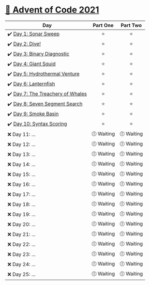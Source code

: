 # [🎄 Advent of Code 2021](https://adventofcode.com/2021)

| Day                                                                                                                                         |  Part One  |    Part Two    |
| ------------------------------------------------------------------------------------------------------------------------------------------- | :--------: | :------------: |
| ✔️ [Day 1: Sonar Sweep](https://github.com/kryha5555/Advent-of-Code-2021/tree/main/Day%2001 "Day 1: Sonar Sweep")                           |    ⭐️     |      ⭐️       |
| ✔️ [Day 2: Dive!](https://github.com/kryha5555/Advent-of-Code-2021/tree/main/Day%2002 "Day 2: Dive!")                                       |    ⭐️     |      ⭐️       |
| ✔️ [Day 3: Binary Diagnostic](https://github.com/kryha5555/Advent-of-Code-2021/tree/main/Day%2003 "Day 3: Binary Diagnostic")               |    ⭐️     |      ⭐️       |
| ✔️ [Day 4: Giant Squid](https://github.com/kryha5555/Advent-of-Code-2021/tree/main/Day%2004 "Day 4: Giant Squid")                           |    ⭐️     |      ⭐️       |
| ✔️ [Day 5: Hydrothermal Venture](https://github.com/kryha5555/Advent-of-Code-2021/tree/main/Day%2005 "Day 5: Hydrothermal Venture")         |    ⭐️     |      ⭐️       |
| ✔️ [Day 6: Lanternfish ](https://github.com/kryha5555/Advent-of-Code-2021/tree/main/Day%2006 "Day 6: Lanternfish")                          |    ⭐️     |      ⭐️       |
| ✔️ [Day 7: The Treachery of Whales ](https://github.com/kryha5555/Advent-of-Code-2021/tree/main/Day%2007 "Day 7: The Treachery of Whales")  |    ⭐️     |      ⭐️       |
| ✔️ [Day 8: Seven Segment Search ](https://github.com/kryha5555/Advent-of-Code-2021/tree/main/Day%2008 "Day 8: Seven Segment Search")        |    ⭐️     |      ⭐️       |
| ✔️ [Day 9: Smoke Basin ](https://github.com/kryha5555/Advent-of-Code-2021/tree/main/Day%2009 "Day 9: Smoke Basin")                          |    ⭐️     |      ⭐️       |
| ✔️ [Day 10: Syntax Scoring ](https://github.com/kryha5555/Advent-of-Code-2021/tree/main/Day%2010 "Day 10: Syntax Scoring")                  |    ⭐️     |      ⭐️       |
| ❌ Day 11: ...                                                                                                                              | 🕕 Waiting |   🕕 Waiting   |
| ❌ Day 12: ...                                                                                                                              | 🕕 Waiting |   🕕 Waiting   |
| ❌ Day 13: ...                                                                                                                              | 🕕 Waiting |   🕕 Waiting   |
| ❌ Day 14: ...                                                                                                                              | 🕕 Waiting |   🕕 Waiting   |
| ❌ Day 15: ...                                                                                                                              | 🕕 Waiting |   🕕 Waiting   |
| ❌ Day 16: ...                                                                                                                              | 🕕 Waiting |   🕕 Waiting   |
| ❌ Day 17: ...                                                                                                                              | 🕕 Waiting |   🕕 Waiting   |
| ❌ Day 18: ...                                                                                                                              | 🕕 Waiting |   🕕 Waiting   |
| ❌ Day 19: ...                                                                                                                              | 🕕 Waiting |   🕕 Waiting   |
| ❌ Day 20: ...                                                                                                                              | 🕕 Waiting |   🕕 Waiting   |
| ❌ Day 21: ...                                                                                                                              | 🕕 Waiting |   🕕 Waiting   |
| ❌ Day 22: ...                                                                                                                              | 🕕 Waiting |   🕕 Waiting   |
| ❌ Day 23: ...                                                                                                                              | 🕕 Waiting |   🕕 Waiting   |
| ❌ Day 24: ...                                                                                                                              | 🕕 Waiting |   🕕 Waiting   |
| ❌ Day 25: ...                                                                                                                              | 🕕 Waiting |   🕕 Waiting   |